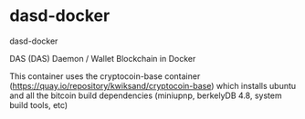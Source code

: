 # dasd-docker
dasd-docker

DAS (DAS) Daemon / Wallet Blockchain in Docker

This container uses the cryptocoin-base container (https://quay.io/repository/kwiksand/cryptocoin-base) which installs ubuntu and all the bitcoin build dependencies (miniupnp, berkelyDB 4.8, system build tools, etc)
